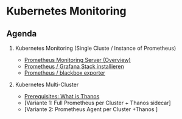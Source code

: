 # Kubernetes Monitoring 

## Agenda 

  1. Kubernetes Monitoring (Single Cluste / Instance of Prometheus) 
     * [Prometheus Monitoring Server (Overview)](prometheus/overview.md)
     * [Prometheus / Grafana Stack installieren](prometheus-grafana/install-with-helm.md)
     * [Prometheus / blackbox exporter](prometheus-grafana/z_blackbox-exporter.md)

  1. Kubernetes Multi-Cluster
     * [Prerequisites: What is Thanos](thanos/what-is-thanos.md)
     * [Variante 1: Full Prometheus per Cluster + Thanos sidecar]
     * [Variante 2: Prometheus Agent per Cluster +Thanos ]
   
  


